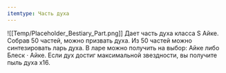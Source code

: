 ```yaml
---
itemtype: Часть духа
---
```

![[Temp/Placeholder_Bestiary_Part.png]]
Дает часть духа класса S Айке. Собрав 50 частей, можно призвать духа. Из 50 частей можно синтезировать ларь духа. В ларе можно получить на выбор: Айке либо Блеск · Айке. Если дух достиг максимальной звездности, вы получите пыль духа х16.

